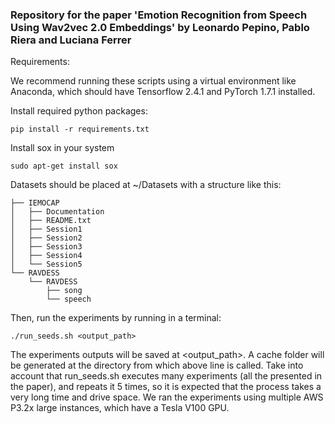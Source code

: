 ### Repository for the paper 'Emotion Recognition from Speech Using Wav2vec 2.0 Embeddings' by Leonardo Pepino, Pablo Riera and Luciana Ferrer

Requirements:

We recommend running these scripts using a virtual environment like Anaconda, which should have Tensorflow 2.4.1 and PyTorch 1.7.1 installed.

Install required python packages:
```
pip install -r requirements.txt
```

Install sox in your system
```
sudo apt-get install sox
```

Datasets should be placed at ~/Datasets with a structure like this:
```
├── IEMOCAP
│   ├── Documentation
│   ├── README.txt
│   ├── Session1
│   ├── Session2
│   ├── Session3
│   ├── Session4
│   └── Session5
└── RAVDESS
    └── RAVDESS
        ├── song
        └── speech
```

Then, run the experiments by running in a terminal:

```
./run_seeds.sh <output_path>
```

The experiments outputs will be saved at <output_path>. A cache folder will be generated at the directory from which above line is called.
Take into account that run_seeds.sh executes many experiments (all the presented in the paper), and repeats it 5 times, so it is expected that the process
takes a very long time and drive space. We ran the experiments using multiple AWS P3.2x large instances, which have a Tesla V100 GPU.
